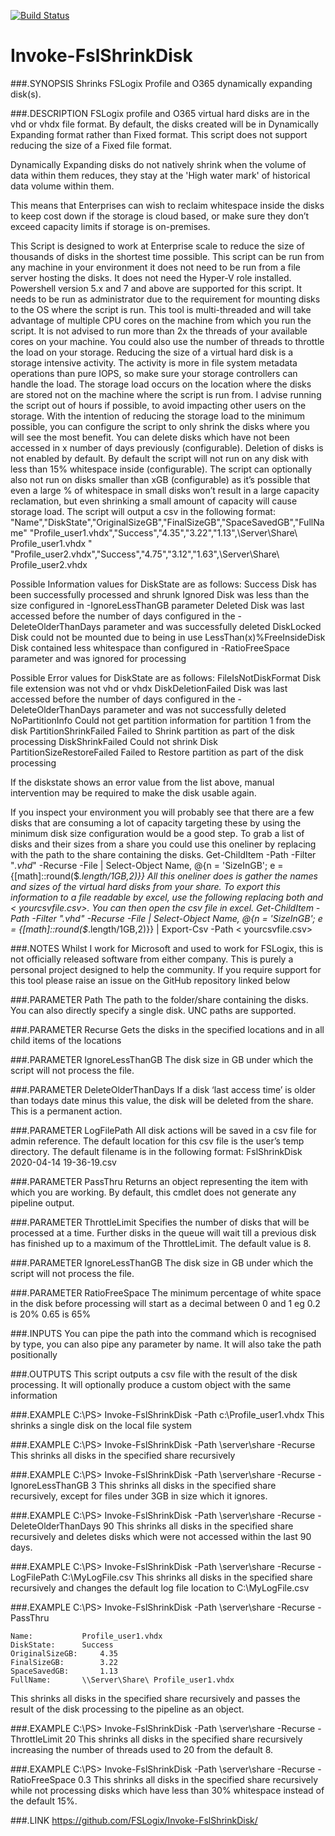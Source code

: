 [![Build Status](https://dev.azure.com/jimoyle/Invoke-FslShrinkDisk/_apis/build/status/FSLogix.Invoke-FslShrinkDisk?branchName=master)](https://dev.azure.com/jimoyle/Invoke-FslShrinkDisk/_build/latest?definitionId=1&branchName=master)

# Invoke-FslShrinkDisk

###.SYNOPSIS
Shrinks FSLogix Profile and O365 dynamically expanding disk(s).

###.DESCRIPTION
FSLogix profile and O365 virtual hard disks are in the vhd or vhdx file format. By default, the disks created will be in Dynamically Expanding format rather than Fixed format.  This script does not support reducing the size of a Fixed file format.

Dynamically Expanding disks do not natively shrink when the volume of data within them reduces, they stay at the 'High water mark' of historical data volume within them.

This means that Enterprises can wish to reclaim whitespace inside the disks to keep cost down if the storage is cloud based, or make sure they don’t exceed capacity limits if storage is on-premises.

This Script is designed to work at Enterprise scale to reduce the size of thousands of disks in the shortest time possible.
This script can be run from any machine in your environment it does not need to be run from a file server hosting the disks.  It does not need the Hyper-V role installed.
Powershell version 5.x and 7 and above are supported for this script. It needs to be run as administrator due to the requirement for mounting disks to the OS where the script is run.
This tool is multi-threaded and will take advantage of multiple CPU cores on the machine from which you run the script.  It is not advised to run more than 2x the threads of your available cores on your machine.  You could also use the number of threads to throttle the load on your storage.
Reducing the size of a virtual hard disk is a storage intensive activity.  The activity is more in file system metadata operations than pure IOPS, so make sure your storage controllers can handle the load.  The storage load occurs on the location where the disks are stored not on the machine where the script is run from.   I advise running the script out of hours if possible, to avoid impacting other users on the storage.
With the intention of reducing the storage load to the minimum possible, you can configure the script to only shrink the disks where you will see the most benefit.  You can delete disks which have not been accessed in x number of days previously (configurable).  Deletion of disks is not enabled by default.  By default the script will not run on any disk with less than 15% whitespace inside (configurable).  The script can optionally also not run on disks smaller than xGB (configurable) as it’s possible that even a large % of whitespace in small disks won’t result in a large capacity reclamation, but even shrinking a small amount of capacity will cause storage load.
The script will output a csv in the following format:
"Name","DiskState","OriginalSizeGB","FinalSizeGB","SpaceSavedGB","FullName"
"Profile_user1.vhdx","Success","4.35","3.22","1.13",\\Server\Share\ Profile_user1.vhdx "
"Profile_user2.vhdx","Success","4.75","3.12","1.63",\\Server\Share\ Profile_user2.vhdx

Possible Information values for DiskState are as follows:
Success				Disk has been successfully processed and shrunk
Ignored				Disk was less than the size configured in -IgnoreLessThanGB parameter
Deleted				Disk was last accessed before the number of days configured in the -DeleteOlderThanDays parameter and was successfully deleted
DiskLocked			Disk could not be mounted due to being in use
LessThan(x)%FreeInsideDisk	Disk contained less whitespace than configured in -RatioFreeSpace parameter and was ignored for processing

Possible Error values for DiskState are as follows:
FileIsNotDiskFormat		Disk file extension was not vhd or vhdx
DiskDeletionFailed		Disk was last accessed before the number of days configured in the -DeleteOlderThanDays parameter and was not successfully deleted
NoPartitionInfo			Could not get partition information for partition 1 from the disk
PartitionShrinkFailed		Failed to Shrink partition as part of the disk processing
DiskShrinkFailed		Could not shrink Disk
PartitionSizeRestoreFailed 	Failed to Restore partition as part of the disk processing

If the diskstate shows an error value from the list above, manual intervention may be required to make the disk usable again.

If you inspect your environment you will probably see that there are a few disks that are consuming a lot of capacity targeting these by using the minimum disk size configuration would be a good step.  To grab a list of disks and their sizes from a share you could use this oneliner by replacing <yourshare> with the path to the share containing the disks.
Get-ChildItem -Path <yourshare> -Filter "*.vhd*" -Recurse -File | Select-Object Name, @{n = 'SizeInGB'; e = {[math]::round($_.length/1GB,2)}}
All this oneliner does is gather the names and sizes of the virtual hard disks from your share.  To export this information to a file readable by excel, use the following replacing both <yourshare> and < yourcsvfile.csv>.  You can then open the csv file in excel.
Get-ChildItem -Path <yourshare> -Filter "*.vhd*" -Recurse -File | Select-Object Name, @{n = 'SizeInGB'; e = {[math]::round($_.length/1GB,2)}} | Export-Csv -Path < yourcsvfile.csv>

###.NOTES
Whilst I work for Microsoft and used to work for FSLogix, this is not officially released software from either company.  This is purely a personal project designed to help the community.  If you require support for this tool please raise an issue on the GitHub repository linked below

###.PARAMETER Path
The path to the folder/share containing the disks. You can also directly specify a single disk. UNC paths are supported.

###.PARAMETER Recurse
Gets the disks in the specified locations and in all child items of the locations

###.PARAMETER IgnoreLessThanGB
The disk size in GB under which the script will not process the file.

###.PARAMETER DeleteOlderThanDays
If a disk ‘last access time’ is older than todays date minus this value, the disk will be deleted from the share.  This is a permanent action.

###.PARAMETER LogFilePath
All disk actions will be saved in a csv file for admin reference.  The default location for this csv file is the user’s temp directory.  The default filename is in the following format: FslShrinkDisk 2020-04-14 19-36-19.csv

###.PARAMETER PassThru
Returns an object representing the item with which you are working. By default, this cmdlet does not generate any pipeline output.

###.PARAMETER ThrottleLimit
Specifies the number of disks that will be processed at a time. Further disks in the queue will wait till a previous disk has finished up to a maximum of the ThrottleLimit.  The  default value is 8.

###.PARAMETER IgnoreLessThanGB
The disk size in GB under which the script will not process the file.

###.PARAMETER RatioFreeSpace
The minimum percentage of white space in the disk before processing will start as a decimal between 0 and 1 eg 0.2 is 20% 0.65 is 65%

###.INPUTS
You can pipe the path into the command which is recognised by type, you can also pipe any parameter by name. It will also take the path positionally

###.OUTPUTS
This script outputs a csv file with the result of the disk processing.  It will optionally produce a custom object with the same information

###.EXAMPLE
    C:\PS> Invoke-FslShrinkDisk -Path c:\Profile_user1.vhdx
This shrinks a single disk on the local file system

###.EXAMPLE
    C:\PS> Invoke-FslShrinkDisk -Path \\server\share -Recurse
This shrinks all disks in the specified share recursively

###.EXAMPLE
    C:\PS> Invoke-FslShrinkDisk -Path \\server\share -Recurse -IgnoreLessThanGB 3
This shrinks all disks in the specified share recursively, except for files under 3GB in size which it ignores.

###.EXAMPLE
    C:\PS> Invoke-FslShrinkDisk -Path \\server\share -Recurse -DeleteOlderThanDays 90
This shrinks all disks in the specified share recursively and deletes disks which were not accessed within the last 90 days.

###.EXAMPLE
    C:\PS> Invoke-FslShrinkDisk -Path \\server\share -Recurse -LogFilePath C:\MyLogFile.csv
This shrinks all disks in the specified share recursively and changes the default log file location to C:\MyLogFile.csv

###.EXAMPLE
    C:\PS> Invoke-FslShrinkDisk -Path \\server\share -Recurse -PassThru

    Name:			Profile_user1.vhdx
    DiskState:		Success
    OriginalSizeGB:		4.35
    FinalSizeGB:		3.22
    SpaceSavedGB:		1.13
    FullName:		\\Server\Share\ Profile_user1.vhdx
This shrinks all disks in the specified share recursively and passes the result of the disk processing to the pipeline as an object.

###.EXAMPLE
    C:\PS> Invoke-FslShrinkDisk -Path \\server\share -Recurse -ThrottleLimit 20
This shrinks all disks in the specified share recursively increasing the number of threads used to 20 from the default 8.

###.EXAMPLE
    C:\PS> Invoke-FslShrinkDisk -Path \\server\share -Recurse -RatioFreeSpace 0.3
This shrinks all disks in the specified share recursively while not processing disks which have less than 30% whitespace instead of the default 15%.

###.LINK
https://github.com/FSLogix/Invoke-FslShrinkDisk/

